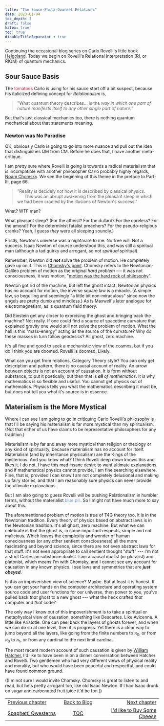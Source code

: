 ```yaml
---
title: "The Sauce-Pasta-Gourmet Relations"
date: 2023-01-04
toc_depth: 3
draft: false
katex: true
toc: true
disableTitleSeparator : true
---
```


Continuing the occasional blog series on Carlo Rovelli's little book 
[Helgoland](https://www.goodreads.com/book/show/55801224-helgoland). 
Today we begin on Rovelli's Relational Interpretation (RI, or RIQM) of quantum mechanics.

## Sour Sauce Basis

The <span style="color: #ed2939;">tomatoes</span> Carlo is using for his sauce start off a bit suspect, because his 
italicized defining concept for *Relationalism* is,

> "What quantum theory describes... is the *way in which one part of nature manifests 
itself to any other single part of nature.*"

But that's just classical mechanics too, there is nothing quantum mechanical about 
that statements meaning.

### Newton was No Paradise

OK, obviously Carlo is going to go into more nuance and pull out the idea that 
distinguishes QM from CM. Before he does that, I have another meta-critique.

I am pretty sure where Rovelli is going is towards a radical materialism that 
is incompatible with another philosopher Carlo probably highly regards, 
[Noam Chomsky](https://www.youtube.com/watch?v=pUWmTXkpHjE).
We see the beginning of this theme in the preface to Part-III, page 66.

> "Reality is decidely *not* how it is described by classical physics.   
&nbsp;&nbsp;&nbsp;&nbsp;&nbsp;&nbsp;This was an abrupt awakening from the pleasant sleep in 
which we had been cradled by the illusions of Newton's success."

What? WTF man?

What pleasant sleep? (For the atheist? For the dullard? For the careless? 
For the amoral? For the determinist fatalist preachers? For the pseudo-religious 
cranks? Yeah, I guess *they* were all sleeping soundly.)

Firstly, Newton's universe was a nightmare to me. No free will. Not a success. 
Isaac Newton of course understood this, and was still a spiritual man 
(although a tad quirky and arrogant, so not *spiritual* spiritual).

Remember, Newton did **_not_** solve the problem of motion. He completely gave up on 
it. This is 
[Chomsky\'s point](https://mereorthodoxy.com/the-unintelligible-body-chomsky-on-galileo-and-newton/). 
Chomsky refers to the Newtonian-Galileo problem of motion as the original
*hard problem* --- it was not consciousness, it was motion, 
"[motion was the hard rock of philosophy]([https://youtu.be/pUWmTXkpHjE?t=300)".

Newton got rid of the machine, but left the ghost intact. Newtonian physics has no 
account for motion, the inverse square law is a miracle. (A simple law, so beguiling 
and seemingly "a little bit non-miraculous" 
since now the angels are pretty dumb and mindless.) As is Maxwell's later analogue 
for electromagnetism, as is quantum field theory.

Did Einstein get any closer to exorcising the ghost and bringing back the machine? 
Not really. If one could find a source of spacetime curvature that explained gravity 
one would still not solve the problem of motion. What the hell is 
this "mass-energy" acting as the source of the curvature? Why do these masses in 
turn follow geodesics? All ghost, zero machine.

It's all fine and good to seek a mechanistic view of the cosmos, but if you do I 
think you are doomed. Rovelli is doomed. Likely. 

What can you get from relations, Category Theory style? You can only get description 
and pattern, there is no causal account of reality. An arrow between objects is not 
an account of causation. It is form without substance, to put it poetically, but then 
that is _**all** of mathematics_. It is why mathematics is so flexible and useful. 
You cannot get physics out of mathematics. Physics tells you 
what the mathematics describing it must be, but does not tell you what it's source is 
in essence.

## Materialism is the More Mystical 

Where I can see I am going to go in critiquing Carlo Rovelli's philosophy is that 
I'll be saying his materialism is far more mystical than my spiritualism. (Not that 
either of us have claims to be representative philosophers for any tradition.)

Materialism is by far and away more mystical than religion or theology or any 
kind of spirituality, because materialism has no account for itself. Materialism (and 
by inheritance physicalism) are the Kings of the mysterious.
And you know what? I think Rovelli deep down knows this and likes it. I do not. 
I have this mad insane desire to want ultimate explanations, and if mathematical 
physics cannot provide, I am fine searching elsewhere. Fine, that is, provided I can 
know I am not completely delusional and making up fairy stories, and that I am 
reasonably sure physics can never provide the ultimate explanations.

But I am also going to guess Rovelli will be pushing Relationalism in humbler 
terms, without the materialist <span style="color: #6495ed;">blue pill</span>. 
So I might not have much more to say about this.

The aforementioned problem of motion is true of T4G theory too, it is in the 
Newtonian tradition. Every theory of 
physics based on abstract laws is in the Newtonian tradition. It's all ghost, zero 
machine.
But what we can celebrate is that the ghost is, in some important respects, simple 
and not malicious. Which leaves the complexity and wonder of human consciousness (or 
any other sentient consciousness) all the more fascinating and beyond science, since 
there are not even abstract laws for that stuff. It's not even appropriate to call 
sentient thought "stuff" --- I'm not a strict Cartesian substance dualist. I am a 
causal dualist (or pluralist) and platonist, which means I'm with Chomsky, and I 
cannot see any account for causation in any known physics. I see laws and symmetries 
that are **_just obeyed_**.

Is this an impoverished view of science? Maybe. But at least it is honest. 
If you can get your hands on the computer architecture and operating system 
source code and user functions for our universe, then power to you, you've pulled 
back *that* ghost to a new ghost --- what the heck crafted *that* computer and 
*that* code?

The only way I know out of this impoverishment is to take a spiritual or 
metaphysical view of causation, something like Descartes. Like Avicenna. 
A little like Aristotle. One can peel back the layers of ghosts forever, and when 
we can do so at one level, then it is progress. Yet there is a clear way to jump 
beyond all the layers, like going from the finite numbers to $\aleph_0$, or from 
$\aleph_0$ to $\aleph_1$, or from any cardinal to the next limit cardinal.

The most recent modern account of such causation is given by 
[William Hatcher.](https://www.goodreads.com/book/show/1312468.Logic_and_Logos)
I'd like to have been in on a dinner conversation between Hatcher and Rovelli.
Two gentlemen who had very different views of physical reality and morality, but who 
would have been peaceful and respectful, and could have found common ground.

((I'm not sure I would invite Chomsky. Chomsky is great to listen to and read, 
but he's pretty arrogant too, like old Isaac Newton. If I had Isaac drunk on 
sugar and carbonated fruit juice it'd be fun.))


<table style="border-collapse: collapse; border=0;">
    <colgroup>
       <col span="1" style="width: 35%;">
       <col span="1" style="width: 25%;">
       <col span="1" style="width: 50%;">
    </colgroup>
<tr style="border: 1px solid color:#0f0f0f;">
<td style="border: 1px solid color:#0f0f0f;"><a href="../11_spaghetti_worlds">Previous chapter</a></td>
<td style="border: 1px solid color:#0f0f0f; text-align:center;"><a href="../">Back to Blog</a></td>
<td style="border: 1px solid color:#0f0f0f; text-align:right;"><a href="../13_idliketobuysomecheese">Next chapter</a></td>
</tr>
<tr style="border: 1px solid color:#0f0f0f;">
<td style="border: 1px solid color:#0f0f0f;"><a href="../11_spaghetti_worlds">Spaghetti Qwesterns</a></td>
<td style="border: 1px solid color:#0f0f0f; text-align:center;"><a href="../">TOC</a></td>
<td style="border: 1px solid color:#0f0f0f; text-align:right;"><a href="../13_idliketobuysomecheese">I'd like to Buy Some Cheese</a></td>
</tr>
</table>
